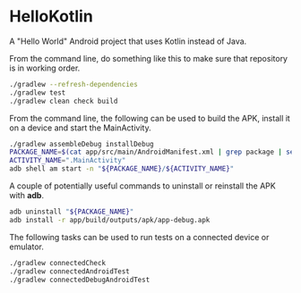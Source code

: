 # HelloKotlin

A "Hello World" Android project that uses Kotlin instead of Java.

From the command line, do something like this to make sure that repository is in working order.

```sh
./gradlew --refresh-dependencies
./gradlew test
./gradlew clean check build
```

From the command line, the following can be used to build the APK, install it on a device and start the MainActivity.

```sh
./gradlew assembleDebug installDebug
PACKAGE_NAME=$(cat app/src/main/AndroidManifest.xml | grep package | sed 's/">.*$//' | sed 's/^.*"//')
ACTIVITY_NAME=".MainActivity"
adb shell am start -n "${PACKAGE_NAME}/${ACTIVITY_NAME}"
```

A couple of potentially useful commands to uninstall or reinstall the APK with **adb**.

```sh
adb uninstall "${PACKAGE_NAME}"
adb install -r app/build/outputs/apk/app-debug.apk
```

The following tasks can be used to run tests on a connected device or emulator.

```sh
./gradlew connectedCheck
./gradlew connectedAndroidTest
./gradlew connectedDebugAndroidTest
```

